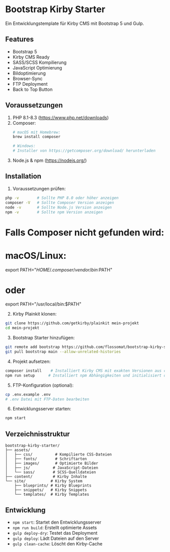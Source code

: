 # Bootstrap Kirby Starter

Ein Entwicklungstemplate für Kirby CMS mit Bootstrap 5 und Gulp.

## Features
- Bootstrap 5
- Kirby CMS Ready
- SASS/SCSS Kompilierung
- JavaScript Optimierung
- Bildoptimierung
- Browser-Sync
- FTP Deployment
- Back to Top Button

## Voraussetzungen

1. PHP 8.1-8.3 (https://www.php.net/downloads)
2. Composer:
   ```bash
   # macOS mit Homebrew:
   brew install composer

   # Windows:
   # Installer von https://getcomposer.org/download/ herunterladen
   ```
3. Node.js & npm (https://nodejs.org/)

## Installation

1. Voraussetzungen prüfen:
```bash
php -v        # Sollte PHP 8.0 oder höher anzeigen
composer -V   # Sollte Composer Version anzeigen
node -v       # Sollte Node.js Version anzeigen
npm -v        # Sollte npm Version anzeigen
```

# Falls Composer nicht gefunden wird:
# macOS/Linux:
export PATH="$HOME/.composer/vendor/bin:$PATH"
# oder
export PATH="/usr/local/bin:$PATH"

2. Kirby Plainkit klonen:
```bash
git clone https://github.com/getkirby/plainkit mein-projekt
cd mein-projekt
```

3. Bootstrap Starter hinzufügen:
```bash
git remote add bootstrap https://github.com/flossomat/bootstrap-kirby-starter.git
git pull bootstrap main --allow-unrelated-histories
```

4. Projekt aufsetzen:
```bash
composer install    # Installiert Kirby CMS mit exakten Versionen aus composer.lock
npm run setup      # Installiert npm Abhängigkeiten und initialisiert das Projekt
```

5. FTP-Konfiguration (optional):
```bash
cp .env.example .env
# .env Datei mit FTP-Daten bearbeiten
```

6. Entwicklungsserver starten:
```bash
npm start
```

## Verzeichnisstruktur

```
bootstrap-kirby-starter/
├── assets/
│   ├── css/          # Kompilierte CSS-Dateien
│   ├── fonts/        # Schriftarten
│   ├── images/       # Optimierte Bilder
│   ├── js/          # JavaScript-Dateien
│   └── sass/        # SCSS-Quelldateien
├── content/         # Kirby Inhalte
└── site/           # Kirby System
    ├── blueprints/ # Kirby Blueprints
    ├── snippets/   # Kirby Snippets
    └── templates/  # Kirby Templates
```

## Entwicklung

- `npm start`: Startet den Entwicklungsserver
- `npm run build`: Erstellt optimierte Assets
- `gulp deploy-dry`: Testet das Deployment
- `gulp deploy`: Lädt Dateien auf den Server
- `gulp clean-cache`: Löscht den Kirby-Cache